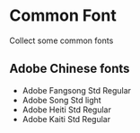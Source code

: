 Common Font
===========

Collect some common fonts

Adobe Chinese fonts
-------------------

-	Adobe Fangsong Std Regular
-	Adobe Song Std light
-	Adobe Heiti Std Regular
-	Adobe Kaiti Std Regular
